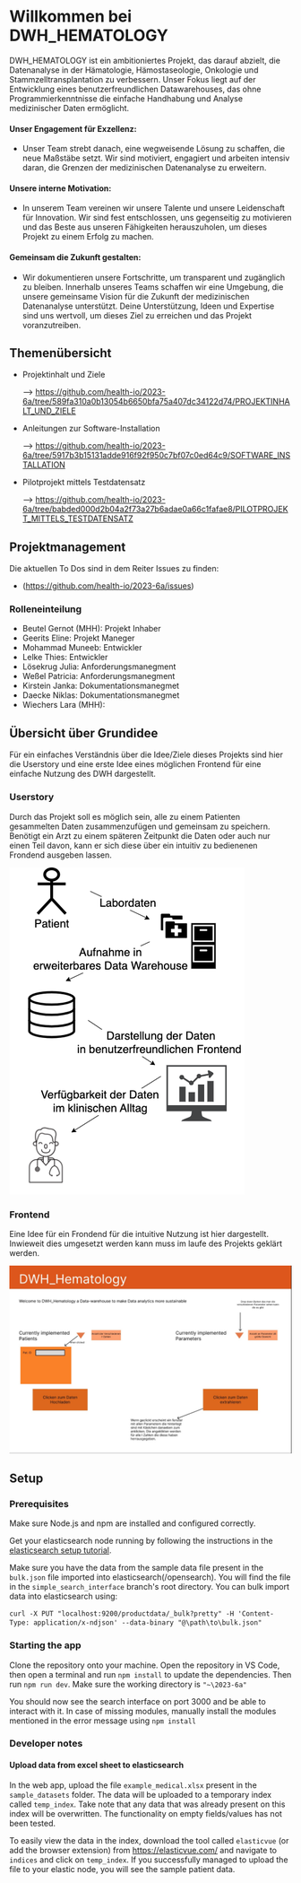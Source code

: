 # Willkommen bei DWH_HEMATOLOGY

DWH_HEMATOLOGY ist ein ambitioniertes Projekt, das darauf abzielt, die Datenanalyse in der Hämatologie, Hämostaseologie, Onkologie und Stammzelltransplantation zu verbessern. Unser Fokus liegt auf der Entwicklung eines benutzerfreundlichen Datawarehouses, das ohne Programmierkenntnisse die einfache Handhabung und Analyse medizinischer Daten ermöglicht.

#### Unser Engagement für Exzellenz:

 - Unser Team strebt danach, eine wegweisende Lösung zu schaffen, die neue Maßstäbe setzt. Wir sind motiviert, engagiert und arbeiten intensiv daran, die Grenzen der medizinischen Datenanalyse zu erweitern.

#### Unsere interne Motivation:

 - In unserem Team vereinen wir unsere Talente und unsere Leidenschaft für Innovation. Wir sind fest entschlossen, uns gegenseitig zu motivieren und das Beste aus unseren Fähigkeiten herauszuholen, um dieses Projekt zu einem Erfolg zu machen.

#### Gemeinsam die Zukunft gestalten:

 - Wir dokumentieren unsere Fortschritte, um transparent und zugänglich zu bleiben. Innerhalb unseres Teams schaffen wir eine Umgebung, die unsere gemeinsame Vision für die Zukunft der medizinischen Datenanalyse unterstützt. Deine Unterstützung, Ideen und Expertise sind uns wertvoll, um dieses Ziel zu erreichen und das Projekt voranzutreiben.





## Themenübersicht


* Projektinhalt und Ziele

   --> https://github.com/health-io/2023-6a/tree/589fa310a0b13054b6650bfa75a407dc34122d74/PROJEKTINHALT_UND_ZIELE

* Anleitungen zur Software-Installation

    --> https://github.com/health-io/2023-6a/tree/5917b3b15131adde916f92f950c7bf07c0ed64c9/SOFTWARE_INSTALLATION
  
* Pilotprojekt mittels Testdatensatz

    --> https://github.com/health-io/2023-6a/tree/babded000d2b04a2f73a27b6adae0a66c1fafae8/PILOTPROJEKT_MITTELS_TESTDATENSATZ




## Projektmanagement

Die aktuellen To Dos sind in dem Reiter Issues zu finden:
 -  (https://github.com/health-io/2023-6a/issues)


### Rolleneinteilung
* Beutel Gernot (MHH): Projekt Inhaber
* Geerits Eline: Projekt Maneger
* Mohammad Muneeb: Entwickler
* Lelke Thies: Entwickler
* Lösekrug Julia: Anforderungsmanegment
* Weßel Patricia: Anforderungsmanegment
* Kirstein Janka: Dokumentationsmanegmet
* Daecke Niklas: Dokumentationsmanegmet
* Wiechers Lara (MHH):


## Übersicht über Grundidee

Für ein einfaches Verständnis über die Idee/Ziele dieses Projekts sind hier die Userstory und eine erste Idee eines möglichen Frontend für eine einfache Nutzung des DWH dargestellt. 

### Userstory

Durch das Projekt soll es möglich sein, alle zu einem Patienten gesammelten Daten zusammenzufügen und gemeinsam zu speichern. 
Benötigt ein Arzt zu einem späteren Zeitpunkt die Daten oder auch nur einen Teil davon, kann er sich diese über ein intuitiv zu bedienenen Frondend ausgeben lassen. 

![alt text](docs/user-story.png)

### Frontend

Eine Idee für ein Frondend für die intuitive Nutzung ist hier dargestellt. Inwieweit dies umgesetzt werden kann muss im laufe des Projekts geklärt werden.

![alt text](docs/erster-entwurf-frontend.jpeg)

## Setup

### Prerequisites

Make sure Node.js and npm are installed and configured correctly. 

Get your elasticsearch node running by following the instructions in the [elasticsearch setup tutorial](https://github.com/health-io/2023-6a/blob/f4e09bb266f90e8198dc85516c62dc5e8b1930d1/docs/software_installation/elasticsearch/es_kib_installation_for_dummies.md). 

Make sure you have the data from the sample data file present in the ```bulk.json``` file imported into elasticsearch(/opensearch). You will find the file in the ```simple_search_interface``` branch's root directory. You can bulk import data into elasticsearch using: 

```
curl -X PUT "localhost:9200/productdata/_bulk?pretty" -H 'Content-Type: application/x-ndjson' --data-binary "@\path\to\bulk.json"
```
### Starting the app

Clone the repository onto your machine. Open the repository in VS Code, then open a terminal and run ```npm install``` to update the dependencies. Then run ```npm run dev```. Make sure the working directory is ```"~\2023-6a"```

You should now see the search interface on port 3000 and be able to interact with it. In case of missing modules, manually install the modules mentioned in the error message using ```npm install```

### Developer notes

#### Upload data from excel sheet to elasticsearch

In the web app, upload the file ```example_medical.xlsx``` present in the ```sample_datasets``` folder. The data will be uploaded to a temporary index called ```temp_index```. Take note that any data that was already present on this index will be overwritten. The functionality on empty fields/values has not been tested.

To easily view the data in the index, download the tool called ```elasticvue``` (or add the browser extension) from https://elasticvue.com/ and navigate to ```indices``` and click on ```temp_index```. If you successfully managed to upload the file to your elastic node, you will see the sample patient data.